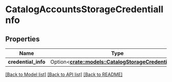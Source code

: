 # CatalogAccountsStorageCredentialInfo

## Properties

Name | Type | Description | Notes
------------ | ------------- | ------------- | -------------
**credential_info** | Option<[**crate::models::CatalogStorageCredentialInfo**](CatalogStorageCredentialInfo.md)> |  | [optional]

[[Back to Model list]](../README.md#documentation-for-models) [[Back to API list]](../README.md#documentation-for-api-endpoints) [[Back to README]](../README.md)


